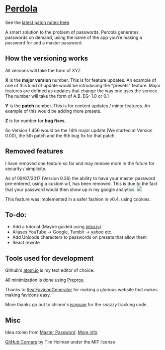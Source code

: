 # [Perdola](https://childishgiant.github.io/perdola/)

See the [latest patch notes here](https://github.com/ChildishGiant/perdola/commit/master).

A smart solution to the problem of passwords. Perdola generates passwords on demand, using the name of the app you're making a password for and a master password.

## How the versioning works

All versions will take the form of XYZ

**X** is the **major version** number. This is for feature updates. An example of one of this kind of update would be introducing the "presets" feature. Major features are defined as updates that change the way one uses the service. The number will take the form of A.B. EG: 1.0 or 0.1

**Y** is the **patch** number. This is for content updates / minor features. An example of this would be adding more presets.

**Z** is for number for **bug fixes**.

So Version 1.456 would be the 14th major update (We started at Version 0.00), the 5th patch and the 6th bug fix for that patch.

## Removed features

I have removed one feature so far and may remove more in the future for security / simplicity.

As of 09/07/2017 (Version 0.36) the ability to have your master password pre-entered, using a custom url, has been removed. This is due to the fact that your password would then show up in my google analytics. ![](http://i.imgur.com/JTd4v5x.png)

This feature was implemented in a safer fashion in v0.4, using cookies.

## To-do:

- Add a tutorial (Maybe guided using [intro.js](https://introjs.com/))
- Aliases YouTube → Google, Tumblr → yahoo etc..
- Add Unicode characters to passwords on presets that allow them
- React rewrite

## Tools used for development

Github's [atom.io](https://atom.io/) is my text editor of choice.

All minimization is done using [Prepros](https://prepros.io).

Thanks to [RealFaviconGenerator](https://realfavicongenerator.net) for making a glorious website that makes making favicons easy.

More thanks go out to shinnn's [isogram](https://github.com/shinnn/isogram) for the snazzy tracking code.

## Misc

Idea stolen from [Master Password](https://masterpasswordapp.com/). [More info](https://childishgiant.github.io/perdola/faq#remake)

[GitHub Corners](https://github.com/tholman/github-corners) by Tim Holman under the MIT license

